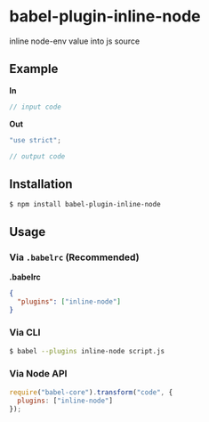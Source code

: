 # babel-plugin-inline-node

inline node-env value into js source

## Example

**In**

```js
// input code
```

**Out**

```js
"use strict";

// output code
```

## Installation

```sh
$ npm install babel-plugin-inline-node
```

## Usage

### Via `.babelrc` (Recommended)

**.babelrc**

```json
{
  "plugins": ["inline-node"]
}
```

### Via CLI

```sh
$ babel --plugins inline-node script.js
```

### Via Node API

```javascript
require("babel-core").transform("code", {
  plugins: ["inline-node"]
});
```
